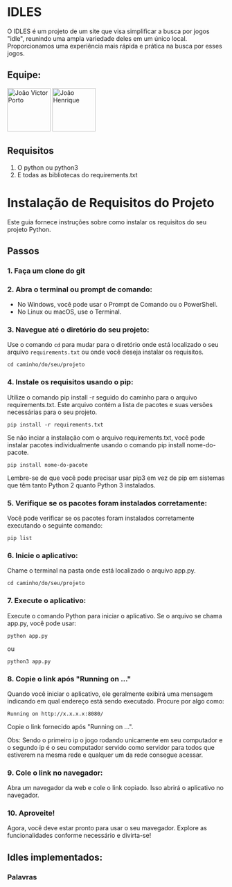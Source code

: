 # IDLES
O IDLES é um projeto de um site que visa simplificar a busca por jogos "idle", reunindo uma ampla variedade deles em um único local. Proporcionamos uma experiência mais rápida e prática na busca por esses jogos.

## Equipe:

<div>
  
  [<img src="https://avatars.githubusercontent.com/u/98399932?v=4" alt="João Victor Porto" width="100">](https://github.com/Joao-vpf)
  [<img src="https://avatars.githubusercontent.com/u/101851627?v=4" alt="João Henrique" width="100">](https://github.com/Yattez)
  
</div>


## Requisitos
1. O python ou python3
2. E todas as bibliotecas do requirements.txt
   
# Instalação de Requisitos do Projeto
Este guia fornece instruções sobre como instalar os requisitos do seu projeto Python.

## Passos
### 1. Faça um clone do git

### 2. Abra o terminal ou prompt de comando:

- No Windows, você pode usar o Prompt de Comando ou o PowerShell.
- No Linux ou macOS, use o Terminal.

### 3. Navegue até o diretório do seu projeto:

Use o comando `cd` para mudar para o diretório onde está localizado o seu arquivo `requirements.txt` ou onde você deseja instalar os requisitos.

```
cd caminho/do/seu/projeto
```

### 4. Instale os requisitos usando o pip:

Utilize o comando pip install -r seguido do caminho para o arquivo requirements.txt. Este arquivo contém a lista de pacotes e suas versões necessárias para o seu projeto.

```
pip install -r requirements.txt
```

Se não inciar a instalação com o arquivo requirements.txt, você pode instalar pacotes individualmente usando o comando pip install nome-do-pacote.

```
pip install nome-do-pacote
```

Lembre-se de que você pode precisar usar pip3 em vez de pip em sistemas que têm tanto Python 2 quanto Python 3 instalados.

### 5. Verifique se os pacotes foram instalados corretamente:
Você pode verificar se os pacotes foram instalados corretamente executando o seguinte comando:

```
pip list
```


### 6. Inicie o aplicativo:
Chame o terminal na pasta onde está localizado o arquivo app.py.

```
cd caminho/do/seu/projeto
```

### 7. Execute o aplicativo:
Execute o comando Python para iniciar o aplicativo. Se o arquivo se chama app.py, você pode usar:

```
python app.py
```

ou

```
python3 app.py
```

### 8. Copie o link após "Running on ..."
Quando você iniciar o aplicativo, ele geralmente exibirá uma mensagem indicando em qual endereço está sendo executado. Procure por algo como:

```
Running on http://x.x.x.x:8080/
```


Copie o link fornecido após "Running on ...".

Obs: Sendo o primeiro ip o jogo rodando unicamente em seu computador e o segundo ip é o seu computador servido como servidor para todos que estiverem na mesma rede e qualquer um da rede consegue acessar.

### 9. Cole o link no navegador:
Abra um navegador da web e cole o link copiado. Isso abrirá o aplicativo no navegador.

### 10. Aproveite!
Agora, você deve estar pronto para usar o seu mavegador. Explore as funcionalidades conforme necessário e divirta-se!

## Idles implementados:

### Palavras


